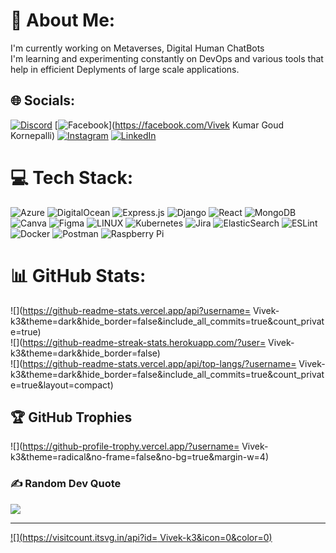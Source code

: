 # 💫 About Me:
I'm currently working on Metaverses, Digital Human ChatBots <br>I'm learning and experimenting constantly on DevOps and various tools that help in efficient Deplyments of large scale applications. 


## 🌐 Socials:
[![Discord](https://img.shields.io/badge/Discord-%237289DA.svg?logo=discord&logoColor=white)](https://discord.gg/#3357) [![Facebook](https://img.shields.io/badge/Facebook-%231877F2.svg?logo=Facebook&logoColor=white)](https://facebook.com/Vivek Kumar Goud Kornepalli) [![Instagram](https://img.shields.io/badge/Instagram-%23E4405F.svg?logo=Instagram&logoColor=white)](https://instagram.com/vivekkkumar_09) [![LinkedIn](https://img.shields.io/badge/LinkedIn-%230077B5.svg?logo=linkedin&logoColor=white)](https://linkedin.com/in/vivek-kumar-kornepalli-a0aa9a157) 

# 💻 Tech Stack:
![Azure](https://img.shields.io/badge/azure-%230072C6.svg?style=flat-square&logo=azure-devops&logoColor=white) ![DigitalOcean](https://img.shields.io/badge/DigitalOcean-%230167ff.svg?style=flat-square&logo=digitalOcean&logoColor=white) ![Express.js](https://img.shields.io/badge/express.js-%23404d59.svg?style=flat-square&logo=express&logoColor=%2361DAFB) ![Django](https://img.shields.io/badge/django-%23092E20.svg?style=flat-square&logo=django&logoColor=white) ![React](https://img.shields.io/badge/react-%2320232a.svg?style=flat-square&logo=react&logoColor=%2361DAFB) ![MongoDB](https://img.shields.io/badge/MongoDB-%234ea94b.svg?style=flat-square&logo=mongodb&logoColor=white) ![Canva](https://img.shields.io/badge/Canva-%2300C4CC.svg?style=flat-square&logo=Canva&logoColor=white) 	![Figma](https://img.shields.io/badge/figma-%23F24E1E.svg?style=flat-square&logo=figma&logoColor=white) ![LINUX](https://img.shields.io/badge/Linux-FCC624?style=flat-square&logo=linux&logoColor=black) ![Kubernetes](https://img.shields.io/badge/kubernetes-%23326ce5.svg?style=flat-square&logo=kubernetes&logoColor=white) ![Jira](https://img.shields.io/badge/jira-%230A0FFF.svg?style=flat-square&logo=jira&logoColor=white) ![ElasticSearch](https://img.shields.io/badge/-ElasticSearch-005571?style=flat-square&logo=elasticsearch) ![ESLint](https://img.shields.io/badge/ESLint-4B3263?style=flat-square&logo=eslint&logoColor=white) ![Docker](https://img.shields.io/badge/docker-%230db7ed.svg?style=flat-square&logo=docker&logoColor=white) ![Postman](https://img.shields.io/badge/Postman-FF6C37?style=flat-square&logo=postman&logoColor=white) ![Raspberry Pi](https://img.shields.io/badge/-RaspberryPi-C51A4A?style=flat-square&logo=Raspberry-Pi)
# 📊 GitHub Stats:
![](https://github-readme-stats.vercel.app/api?username= Vivek-k3&theme=dark&hide_border=false&include_all_commits=true&count_private=true)<br/>
![](https://github-readme-streak-stats.herokuapp.com/?user= Vivek-k3&theme=dark&hide_border=false)<br/>
![](https://github-readme-stats.vercel.app/api/top-langs/?username= Vivek-k3&theme=dark&hide_border=false&include_all_commits=true&count_private=true&layout=compact)

## 🏆 GitHub Trophies
![](https://github-profile-trophy.vercel.app/?username= Vivek-k3&theme=radical&no-frame=false&no-bg=true&margin-w=4)

### ✍️ Random Dev Quote
![](https://quotes-github-readme.vercel.app/api?type=horizontal&theme=radical)

---
[![](https://visitcount.itsvg.in/api?id= Vivek-k3&icon=0&color=0)](https://visitcount.itsvg.in)

<!-- Proudly created with GPRM ( https://gprm.itsvg.in ) -->
